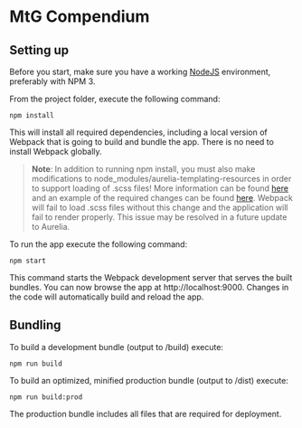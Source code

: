 # MtG Compendium

## Setting up

Before you start, make sure you have a working [NodeJS](http://nodejs.org/) environment, preferably with NPM 3.

From the project folder, execute the following command:

```shell
npm install
```

This will install all required dependencies, including a local version of Webpack that is going to
build and bundle the app. There is no need to install Webpack globally.

> **Note**: In addition to running npm install, you must also make modifications to
node_modules/aurelia-templating-resources in order to support loading of .scss files!
More information can be found [here](https://github.com/aurelia/webpack-plugin/issues/14) and
an example of the required changes can be found [here](https://github.com/sickboy/templating-resources/commit/bdc0f1309109157c233ca75718abdf556dd7dfbc).
Webpack will fail to load .scss files without this change and the application will fail to
render properly. This issue may be resolved in a future update to Aurelia.

To run the app execute the following command:

```shell
npm start
```

This command starts the Webpack development server that serves the built bundles.
You can now browse the app at http://localhost:9000. Changes in the code will automatically
build and reload the app.

## Bundling

To build a development bundle (output to /build) execute:

```shell
npm run build
```

To build an optimized, minified production bundle (output to /dist) execute:

```shell
npm run build:prod
```

The production bundle includes all files that are required for deployment.
